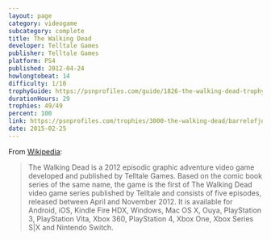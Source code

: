 ```yaml
---
layout: page
category: videogame
subcategory: complete
title: The Walking Dead
developer: Telltale Games
publisher: Telltale Games
platform: PS4
published: 2012-04-24
howlongtobeat: 14
difficulty: 1/10
trophyGuide: https://psnprofiles.com/guide/1826-the-walking-dead-trophy-guide
durationHours: 29
trophies: 49/49
percent: 100
link: https://psnprofiles.com/trophies/3000-the-walking-dead/barrelofjuice
date: 2015-02-25
---
```


From [Wikipedia](https://en.wikipedia.org/wiki/The_Walking_Dead_(video_game)):

> The Walking Dead is a 2012 episodic graphic adventure video game developed and published by Telltale Games. Based on the comic book series of the same name, the game is the first of The Walking Dead video game series published by Telltale and consists of five episodes, released between April and November 2012. It is available for Android, iOS, Kindle Fire HDX, Windows, Mac OS X, Ouya, PlayStation 3, PlayStation Vita, Xbox 360, PlayStation 4, Xbox One, Xbox Series S|X and Nintendo Switch.
